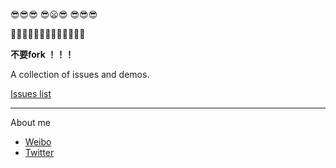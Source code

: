 😎😎😎
😎😦😎
😎😎😎

🤡🐱‍👤🐱‍🏍🐱‍💻🐱‍🐉🐱‍👓🐱‍🚀

**不要fork ！！！**

A collection of issues and demos.

[Issues list](https://github.com/wylsy/wylsy.github.io/issues)

------

About me

- [Weibo](http://weibo.com/)
- [Twitter](https://twitter.com/)